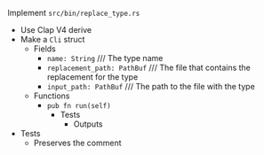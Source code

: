 Implement `src/bin/replace_type.rs`

* Use Clap V4 derive
* Make a `Cli` struct
  * Fields
    * `name: String` /// The type name
    * `replacement_path: PathBuf` /// The file that contains the replacement for the type
    * `input_path: PathBuf` /// The path to the file with the type
  * Functions
    * `pub fn run(self)`
      * Tests
        * Outputs
* Tests
  * Preserves the comment 
